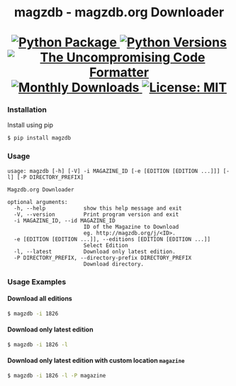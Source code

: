 <p>
  <div align="center">
  <h1>
    magzdb - magzdb.org Downloader<br /> <br />
    <a href="https://pypi.python.org/pypi/magzdb">
      <img
        src="https://img.shields.io/pypi/v/magzdb.svg"
        alt="Python Package"
      />
    </a>
    <a href="https://codecov.io/gh/skyme5/magzdb">
      <img
        src="https://img.shields.io/pypi/pyversions/magzdb"
        alt="Python Versions"
      />
    </a>
    <a href="https://github.com/psf/black">
      <img
        src="https://img.shields.io/badge/code%20style-black-000000.svg"
        alt="The Uncompromising Code Formatter"
      />
    </a>
    <a href="https://pepy.tech/project/magzdb">
      <img
        src="https://static.pepy.tech/badge/magzdb"
        alt="Monthly Downloads"
      />
    </a>
    <a href="https://opensource.org/licenses/MIT">
      <img
        src="https://img.shields.io/badge/License-MIT-blue.svg"
        alt="License: MIT"
      />
    </a>
  </h1>
  </div>
</p>

### Installation

Install using pip

```bash
$ pip install magzdb
```


### Usage

```text
usage: magzdb [-h] [-V] -i MAGAZINE_ID [-e [EDITION [EDITION ...]]] [-l] [-P DIRECTORY_PREFIX]

Magzdb.org Downloader

optional arguments:
  -h, --help            show this help message and exit
  -V, --version         Print program version and exit
  -i MAGAZINE_ID, --id MAGAZINE_ID
                        ID of the Magazine to Download
                        eg. http://magzdb.org/j/<ID>.
  -e [EDITION [EDITION ...]], --editions [EDITION [EDITION ...]]
                        Select Edition
  -l, --latest          Download only latest edition.
  -P DIRECTORY_PREFIX, --directory-prefix DIRECTORY_PREFIX
                        Download directory.
```

### Usage Examples

#### Download all editions

```bash
$ magzdb -i 1826
```

#### Download only latest edition

```bash
$ magzdb -i 1826 -l
```

#### Download only latest edition with custom location `magazine`

```bash
$ magzdb -i 1826 -l -P magazine
```
